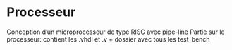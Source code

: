 # Processeur
Conception d’un microprocesseur de type RISC  avec pipe-line
Partie sur le processeur:
	contient les .vhdl et .v
	+ dossier avec tous les test_bench
